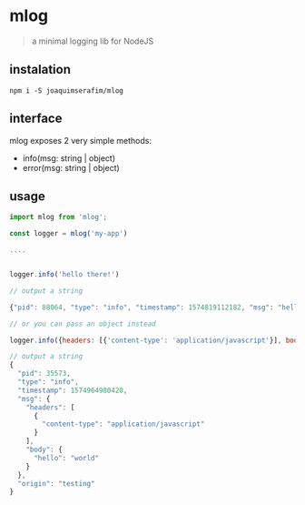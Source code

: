 # mlog

> a minimal logging lib for NodeJS

## instalation

```
npm i -S joaquimserafim/mlog
```

## interface

mlog exposes 2 very simple methods:

- info(msg: string | object)
- error(msg: string | object)

## usage

```js
import mlog from 'mlog';

const logger = mlog('my-app')

....


logger.info('hello there!')

// output a string

{"pid": 88064, "type": "info", "timestamp": 1574819112182, "msg": "hello there!", "origin": "my-app"}

// or you can pass an object instead

logger.info({headers: [{'content-type': 'application/javascript'}], body: {hello: 'world'}})

// output a string
{
  "pid": 35573,
  "type": "info",
  "timestamp": 1574964980420,
  "msg": {
    "headers": [
      {
        "content-type": "application/javascript"
      }
    ],
    "body": {
      "hello": "world"
    }
  },
  "origin": "testing"
}


```

